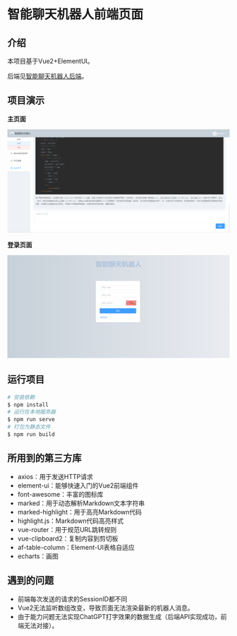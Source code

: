 # 智能聊天机器人前端页面

## 介绍

本项目基于Vue2+ElementUI。

后端见[智能聊天机器人后端](https://gitee.com/makuning/chatbot-web)。

## 项目演示

**主页面**

![image-20240313163004172](README.assets/image-20240313163004172.png)

**登录页面**

![image-20240313171812186](README.assets/image-20240313171812186.png)

## 运行项目

```bash
# 安装依赖
$ npm install
# 运行在本地服务器
$ npm run serve
# 打包为静态文件
$ npm run build
```

## 所用到的第三方库

- axios：用于发送HTTP请求
- element-ui：能够快速入门的Vue2前端组件
- font-awesome：丰富的图标库
- marked：用于动态解析Markdown文本字符串
- marked-highlight：用于高亮Markdown代码
- highlight.js：Markdown代码高亮样式
- vue-router：用于规范URL跳转规则
- vue-clipboard2：复制内容到剪切板
- af-table-column：Element-UI表格自适应
- echarts：画图

## 遇到的问题

- 前端每次发送的请求的SessionID都不同
- Vue2无法监听数组改变，导致页面无法渲染最新的机器人消息。
- 由于能力问题无法实现ChatGPT打字效果的数据生成（后端API实现成功，前端无法对接）。
